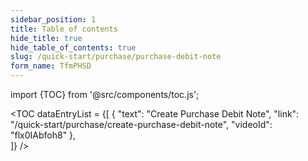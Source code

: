 ```yaml
---
sidebar_position: 1
title: Table of contents
hide_title: true
hide_table_of_contents: true
slug: /quick-start/purchase/purchase-debit-note
form_name: TfmPHSD
---
```


import {TOC} from '@src/components/toc.js';

<TOC
dataEntryList = {[
{
  "text": "Create Purchase Debit Note", 
  "link": "/quick-start/purchase/create-purchase-debit-note",
  "videoId": "flx0IAbfoh8"
},  
]}
/>
